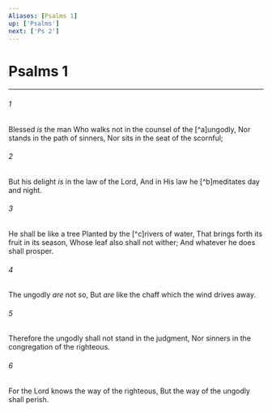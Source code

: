 ```yaml
---
Aliases: [Psalms 1]
up: ['Psalms']
next: ['Ps 2']
---
```

# Psalms 1

***


###### 1 
Blessed _is_ the man Who walks not in the counsel of the [^a]ungodly, Nor stands in the path of sinners, Nor sits in the seat of the scornful; 

###### 2 
But his delight _is_ in the law of the Lord, And in His law he [^b]meditates day and night. 

###### 3 
He shall be like a tree Planted by the [^c]rivers of water, That brings forth its fruit in its season, Whose leaf also shall not wither; And whatever he does shall prosper. 

###### 4 
The ungodly _are_ not so, But _are_ like the chaff which the wind drives away. 

###### 5 
Therefore the ungodly shall not stand in the judgment, Nor sinners in the congregation of the righteous. 

###### 6 
For the Lord knows the way of the righteous, But the way of the ungodly shall perish.
